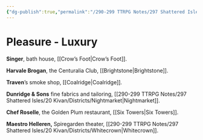 ```yaml
---
{"dg-publish":true,"permalink":"/290-299 TTRPG Notes/297 Shattered Isles/11 NPCs/Vice Purveyors/Kivan Luxury Purveyors/"}
---
```



# Pleasure - Luxury

**Singer**, bath house, [[Crow’s Foot\|Crow’s Foot]].  

**Harvale Brogan**, the Centuralia Club, [[Brightstone\|Brightstone]].  

**Traven**’s smoke shop, [[Coalridge\|Coalridge]].  

**Dunridge & Sons** fine fabrics and tailoring, [[290-299 TTRPG Notes/297 Shattered Isles/20 Kivan/Districts/Nightmarket\|Nightmarket]].  

**Chef Roselle**, the Golden Plum restaurant, [[Six Towers\|Six Towers]].  

**Maestro Helleren,** Spiregarden theater, [[290-299 TTRPG Notes/297 Shattered Isles/20 Kivan/Districts/Whitecrown\|Whitecrown]].